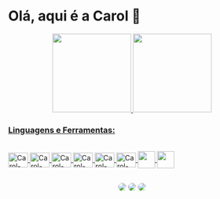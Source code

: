 # Olá, aqui é a Carol 👋 

<div align="center">
  <a href="https://github.com/adevcarol">
  <img height="160em" src="https://github-readme-stats.vercel.app/api?username=adevcarol&show_icons=true&theme=buefy&include_all_commits=true&count_private=true"/>
  <img height="160em" src="https://github-readme-stats.vercel.app/api/top-langs/?username=adevcarol&layout=compact&langs_count=7&theme=buefy"/>
</div>
  
### Linguagens e Ferramentas:

<div style="display: inline_block"><br>
  <img align="center" alt="Carol-HTML" height="30" width="40" src="https://cdn.jsdelivr.net/gh/devicons/devicon/icons/html5/html5-original.svg">
  <img align="center" alt="Carol-CSS" height="30" width="40" src="https://cdn.jsdelivr.net/gh/devicons/devicon/icons/css3/css3-original.svg">
  <img align="center" alt="Carol-JS" height="30" width="40" src="https://cdn.jsdelivr.net/gh/devicons/devicon/icons/javascript/javascript-original.svg">
  <img align="center" alt="Carol-VSCode" height="30" width="40" src="https://cdn.jsdelivr.net/gh/devicons/devicon/icons/visualstudio/visualstudio-plain.svg">
  <img align="center" alt="Carol-Figma" height="30" width="40" src="https://cdn.jsdelivr.net/gh/devicons/devicon/icons/figma/figma-original.svg">
  <img align="center" alt="Carol-Git" height="30" width="40" src="https://cdn.jsdelivr.net/gh/devicons/devicon/icons/git/git-original.svg">
  <img align="center" alt="Carol-GitHub" height="35" width="35" src="https://user-images.githubusercontent.com/104032202/185528210-64bc3515-1ccd-4b07-8da6-15ab74e93c61.png" style="color: #fff;">
  <img align="center" alt="Carol-GitHub" height="35" width="35" src="https://cdn.jsdelivr.net/gh/devicons/devicon/icons/fedora/fedora-original.svg" style="color: #fff;">
</div>
  
##

<div align="center"> 
  <a href="https://app.slack.com/client/T0NNB6T0R/D03N2M9014N/rimeto_profile/U03N97WD0V9" target="_blank"><img src="https://img.shields.io/badge/Slack-4A154B?style=for-the-badge&logo=slack&logoColor=white" style="border-radius:50px;"></a>
  <a href="mailto:alvscarolina@outlook.com"_blank"><img src="https://img.shields.io/badge/Microsoft_Outlook-0078D4?style=for-the-badge&logo=microsoft-outlook&logoColor=white" style="border-radius:50px;"></a>
 	<a href="" target="_blank"><img src="https://img.shields.io/badge/website-000000?style=for-the-badge&logo=About.me&logoColor=white" style="border-radius:50px;"></a>
  
</div>
